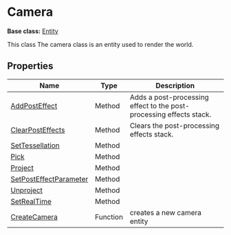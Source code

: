 # Camera

**Base class:** [Entity](Entity.md)

This class The camera class is an entity used to render the world.

## Properties

| Name | Type | Description |
| ----- | ----- | ----- |
| [AddPostEffect](Camera_AddPostEffect.md) | Method | Adds a post-processing effect to the post-processing effects stack. | 
| [ClearPostEffects](ClearPostEffects.md) | Method | Clears the post-processing effects stack. |
| [SetTessellation](Camera_SetTessellation.md) | Method |  |
| [Pick](Camera_Pick.md) | Method | |
| [Project](Camera_Project.md) | Method | |
| [SetPostEffectParameter](Camera_SetPostEffectParameter.md) | Method | |
| [Unproject](Camera_Unproject.md) | Method | |
| [SetRealTime](Camera_SetRealTime.md) | Method | |
| [CreateCamera](CreateCamera.md) | Function | creates a new camera entity |
